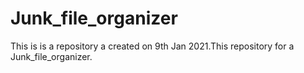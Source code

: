 # Junk_file_organizer
This is is a repository a created on 9th Jan 2021.This repository for a Junk_file_organizer. 
